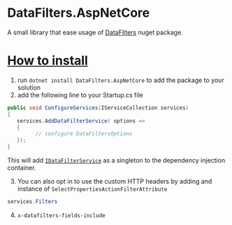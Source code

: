 #  DataFilters.AspNetCore <!-- omit in toc -->


A small library that ease usage of [DataFilters](https://nuget.org/packages/DataFilters) nuget package.


# <a href='#' id='how-to-install'>How to install</a>

1. run `dotnet install DataFilters.AspNetCore` to add the package to your solution
2. add the following line to your Startup.cs file

```csharp
public void ConfigureServices(IServiceCollection services)
{
   services.AddDataFilterService( options => 
   {
         // configure DataFiltersOptions
   });
}
```
This will add [`IDataFilterService`](/src/DataFilters.AspNetCore/IDataFilterService.cs) as a singleton to the dependency injection container.

3. You can also opt in to use the custom HTTP headers by adding and instance of `SelectPropertiesActionFilterAttribute`
```csharp
services.Filters
```


4.  `x-datafilters-fields-include`


